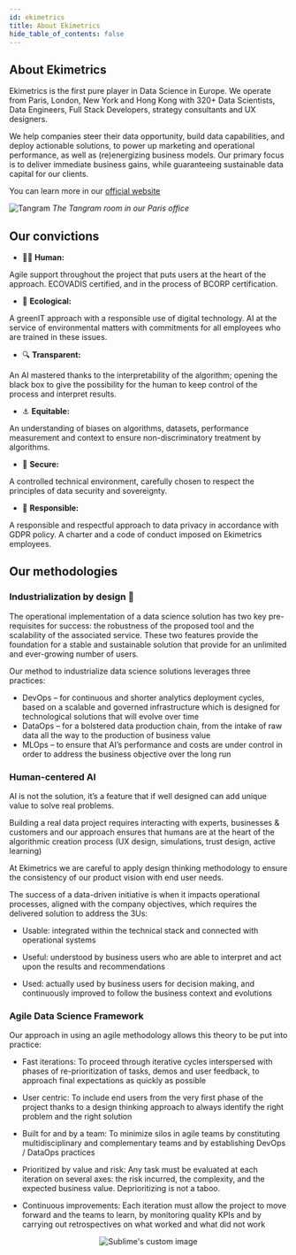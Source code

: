 ```yaml
---
id: ekimetrics
title: About Ekimetrics
hide_table_of_contents: false
---
```



## About Ekimetrics

Ekimetrics is the first pure player in Data Science in Europe. We operate from Paris, London, New York and Hong Kong with 320+ Data Scientists, Data Engineers, Full Stack Developers, strategy consultants and UX designers. 

We help companies steer their data opportunity, build data capabilities, and deploy actionable solutions, to power up marketing and operational performance, as well as (re)energizing business models. Our primary focus is to deliver immediate business gains, while guaranteeing sustainable data capital for our clients.

You can learn more in our [official website](https://ekimetrics.com)

![Tangram](https://ekimetrics.com/wp-content/uploads/2020/06/Header-about-us-min.jpg)
*The Tangram room in our Paris office*




## Our convictions

- 🙋‍♂️ **Human:**

Agile support throughout the project that puts users at the heart of the approach. ECOVADIS certified, and in the process of BCORP certification.

- 🌳 **Ecological:**

A greenIT approach with a responsible use of digital technology. AI at the service of environmental matters with commitments for all employees who are trained in these issues.

- 🔍 **Transparent:**

An AI mastered thanks to the interpretability of the algorithm; opening the black box to give the possibility for the human to keep control of the process and interpret results.

- ⚓ **Equitable:**

An understanding of biases on algorithms, datasets, performance measurement and context to ensure non-discriminatory treatment by algorithms.

- 🔑 **Secure:**

A controlled technical environment, carefully chosen to respect the principles of data security and sovereignty.


- 🙌 **Responsible:**

A responsible and respectful approach to data privacy in accordance with GDPR policy. A charter and a code of conduct imposed on Ekimetrics employees.



## Our methodologies

### <span className="gold">Industrialization by design</span> 🦾

The operational implementation of a data science solution has two key pre-requisites for success: the robustness of the proposed tool and the scalability of the associated service. These two features provide the foundation for a stable and sustainable solution that provide for an unlimited and ever-growing number of users.

Our method to industrialize data science solutions leverages three practices:

- <span className="gold">DevOps</span>  – for continuous and shorter analytics deployment cycles, based on a scalable and governed infrastructure which is designed for technological solutions that will evolve over time
- <span className="gold">DataOps</span> – for a bolstered data production chain, from the intake of raw data all the way to the production of business value
- <span className="gold">MLOps</span> – to ensure that AI’s performance and costs are under control in order to address the business objective over the long run



 ### <span className="gold">Human-centered AI</span>

AI is not the solution, it’s a feature that if well designed can add unique value to solve real problems.

Building a real data project requires interacting with experts, businesses & customers and our approach ensures that humans are at the heart of the algorithmic creation process (UX design, simulations, trust design, active learning)

At Ekimetrics we are careful to apply design thinking methodology to ensure the consistency of our product vision with end user needs.

The success of a data-driven initiative is when it impacts operational processes, aligned with the company objectives, which requires the delivered solution to address the 3Us:

- Usable: integrated within the technical stack and connected with operational systems

- Useful: understood by business users who are able to interpret and act upon the results and recommendations

- Used: actually used by business users for decision making, and continuously improved to follow the business context and evolutions

### <span className="gold">Agile Data Science Framework</span>

Our approach in using an agile methodology allows this theory to be put into practice:

- Fast iterations: To proceed through iterative cycles interspersed with phases of re-prioritization of tasks, demos and user feedback, to approach final expectations as quickly as possible

- User centric: To include end users from the very first phase of the project thanks to a design thinking approach to always identify the right problem and the right solution

- Built for and by a team: To minimize silos in agile teams by constituting multidisciplinary and complementary teams and by establishing DevOps / DataOps practices

- Prioritized by value and risk: Any task must be evaluated at each iteration on several axes: the risk incurred, the complexity, and the expected business value. Deprioritizing is not a taboo.

- Continuous improvements: Each iteration must allow the project to move forward and the teams to learn, by monitoring quality KPIs and by carrying out retrospectives on what worked and what did not work

<p align="center">
  <img src="https://ekimetrics.com/wp-content/uploads/2020/06/header-values-min.jpg" alt="Sublime's custom image"/>
</p> 

